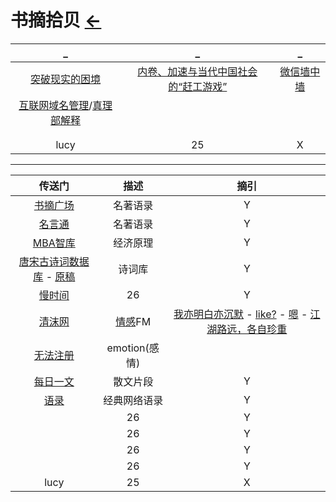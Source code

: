 # 书摘拾贝  [←](index.md)

| _ | _ | _ |
|:---:|:---:|:---:|
| [突破现实的困境](http://reader.epubee.com/books/mobile/80/800e5427f8167a4563c9b79dd66ad96b/text00011.html) | [内卷、加速与当代中国社会的“赶工游戏”](https://jingine.com/9309) | [微信墙中墙](https://www.darmau.com/inside-wechat-wall/) |
| [互联网域名管理](https://dmesg.app/domain-lucky-too-lucky.html)/[真理部解释](https://www.zhihu.com/question/41864611) | []() | []() |
| []() | []() | []() |
| []() | []() | []() |
| lucy | 25 | X |

- - -

| 传送门 | 描述 | 摘引 |
|:---:|:---:|:---:|
| [书摘广场](https://memo.bookfere.com/community/posts) | 名著语录 | Y |
| [名言通](https://www.mingyantong.com/) | 名著语录 | Y |
| [MBA智库](https://wiki.mbalib.com/wiki/%E9%A6%96%E9%A1%B5) | 经济原理 | Y |
| [唐宋古诗词数据库](https://shici.store/huajianji/) - [原稿](https://github.com/chinese-poetry/chinese-poetry) | 诗词库 | Y |
| [慢时间](http://www.manshijian.com/) | 26 | Y |
| [清沫网](https://www.qingmo.net/) | [情感](https://www.qingmo.net/qingganfm)FM | [我亦明白亦沉默](https://www.qingmo.net/article/7352.html) - [like?](https://www.qingmo.net/article/15751.html) - [嗯](https://www.qingmo.net/article/24145.html) - [江湖路远，各自珍重](https://www.qingmo.net/article/22282.html) |
| [无法注册](http://www.wufazhuce.com/) | emotion(感情) |  |
| [每日一文](https://meiriyiwen.com/random) | 散文片段 | Y |
| [语录](https://www.lz13.cn/jingdianyulu/20872.html) | 经典网络语录 | Y |
| []() | 26 | Y |
| []() | 26 | Y |
| []() | 26 | Y |
| []() | 26 | Y |
| lucy | 25 | X |
